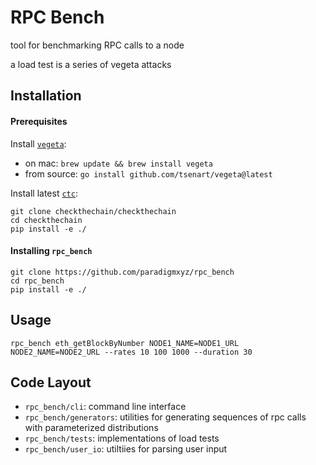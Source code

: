 
# RPC Bench

tool for benchmarking RPC calls to a node

a load test is a series of vegeta attacks


## Installation

#### Prerequisites

Install [`vegeta`](https://github.com/tsenart/vegeta):
- on mac: `brew update && brew install vegeta`
- from source: `go install github.com/tsenart/vegeta@latest`

Install latest [`ctc`](https://github.com/checkthechain/checkthechain):
```
git clone checkthechain/checkthechain
cd checkthechain
pip install -e ./
```

#### Installing `rpc_bench`


```
git clone https://github.com/paradigmxyz/rpc_bench
cd rpc_bench
pip install -e ./
```

## Usage

```
rpc_bench eth_getBlockByNumber NODE1_NAME=NODE1_URL NODE2_NAME=NODE2_URL --rates 10 100 1000 --duration 30
```


## Code Layout
- `rpc_bench/cli`: command line interface
- `rpc_bench/generators`: utilities for generating sequences of rpc calls with parameterized distributions
- `rpc_bench/tests`: implementations of load tests
- `rpc_bench/user_io`: utiltiies for parsing user input

